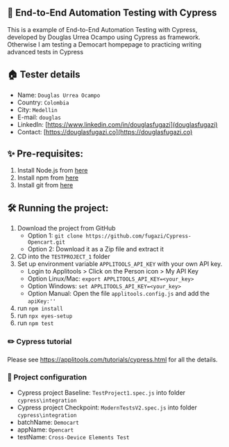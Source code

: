 ## 👋 End-to-End Automation Testing with Cypress
This is a example of End-to-End Automation Testing with Cypress, developed by Douglas Urrea Ocampo using Cypress as framework.
Otherwise I am testing a Democart hompepage to practicing writing advanced tests in Cypress

## 🏠 Tester details
* Name: `Douglas Urrea Ocampo`
* Country: `Colombia`
* City: `Medellin`
* E-mail: `douglas`
* LinkedIn: [https://www.linkedin.com/in/douglasfugazi](douglasfugazi)
* Contact: [https://douglasfugazi.co](https://douglasfugazi.co)

## ✨ Pre-requisites:
1. Install Node.js from [here](https://nodejs.org/en/)
2. Install npm from [here](https://www.npmjs.com)
3. Install git from [here](https://git-scm.com)

## 🛠️ Running the project:
1. Download the project from GitHub
    * Option 1: `git clone https://github.com/fugazi/Cypress-Opencart.git`
    * Option 2: Download it as a Zip file and extract it
2. CD into the `TESTPROJECT_1` folder
3. Set up environment variable `APPLITOOLS_API_KEY` with your own API key.
    * Login to Applitools > Click on the Person icon > My API Key
    * Option Linux/Mac: `export APPLITOOLS_API_KEY=<your_key>`
    * Option Windows: `set APPLITOOLS_API_KEY=<your_key>`
    * Option Manual: Open the file `applitools.config.js` and add the `apiKey:''`
4. run `npm install`
5. run `npx eyes-setup`
6. run `npm test`

### ✏️ Cypress tutorial

Please see https://applitools.com/tutorials/cypress.html for all the details.

### 🚴 Project configuration
* Cypress project Baseline: `TestProject1.spec.js` into folder `cypress\integration`
* Cypress project Checkpoint: `ModernTestsV2.spec.js` into folder `cypress\integration`
* batchName: `Democart`
* appName: `Opencart`
* testName: `Cross-Device Elements Test`
